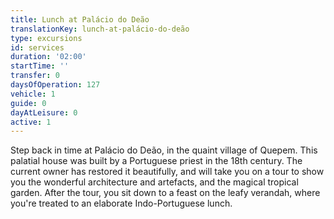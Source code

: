 ```yaml
---
title: Lunch at Palácio do Deão
translationKey: lunch-at-palácio-do-deão
type: excursions
id: services
duration: '02:00'
startTime: ''
transfer: 0
daysOfOperation: 127
vehicle: 1
guide: 0
dayAtLeisure: 0
active: 1
---
```

Step back in time at Palácio do Deão, in the quaint village of Quepem. This palatial house was built by a Portuguese priest in the 18th century. The current owner has restored it beautifully, and will take you on a tour to show you the wonderful architecture and artefacts, and the magical tropical garden. After the tour, you sit down to a feast on the leafy verandah, where you're treated to an elaborate Indo-Portuguese lunch.